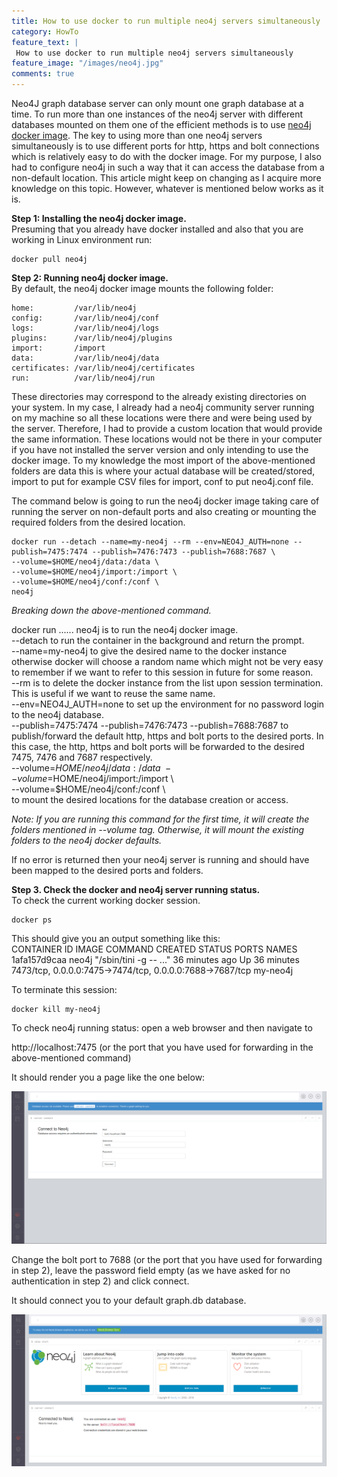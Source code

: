 ```yaml
---
title: How to use docker to run multiple neo4j servers simultaneously
category: HowTo
feature_text: |
 How to use docker to run multiple neo4j servers simultaneously
feature_image: "/images/neo4j.jpg"
comments: true
---
```


Neo4J graph database server can only mount one graph database at a time. To run more than one instances of the neo4j server with different databases mounted on them one of the efficient methods is to use [neo4j docker image](https://hub.docker.com/_/neo4j/). The key to using more than one neo4j servers simultaneously is to use different ports for http, https and bolt connections which is relatively easy to do with the docker image. For my purpose, I also had to configure neo4j in such a way that it can access the database from a non-default location. This article might keep on changing as I acquire more knowledge on this topic. However, whatever is mentioned below works as it is.

**Step 1: Installing the neo4j docker image.**  
Presuming that you already have docker installed and also that you are working in Linux environment run:

    docker pull neo4j

**Step 2: Running neo4j docker image.**  
By default, the neo4j docker image mounts the following folder:  

    home:         /var/lib/neo4j
    config:       /var/lib/neo4j/conf
    logs:         /var/lib/neo4j/logs
    plugins:      /var/lib/neo4j/plugins
    import:       /import
    data:         /var/lib/neo4j/data
    certificates: /var/lib/neo4j/certificates
    run:          /var/lib/neo4j/run

These directories may correspond to the already existing directories on your system. In my case, I already had a neo4j community server running on my machine so all these locations were there and were being used by the server. Therefore, I had to provide a custom location that would provide the same information. These locations would not be there in your computer if you have not installed the server version and only intending to use the docker image. To my knowledge the most import of the above-mentioned folders are data this is where your actual database will be created/stored, import to put for example CSV files for import, conf to put neo4j.conf file. 

The command below is going to run the neo4j docker image taking care of running the server on non-default ports and also creating or mounting the required folders from the desired location. 

    docker run --detach --name=my-neo4j --rm --env=NEO4J_AUTH=none --publish=7475:7474 --publish=7476:7473 --publish=7688:7687 \
    --volume=$HOME/neo4j/data:/data \
    --volume=$HOME/neo4j/import:/import \
    --volume=$HOME/neo4j/conf:/conf \
    neo4j

*Breaking down the above-mentioned command.*

docker run ...... neo4j is to run the neo4j docker image.  
--detach to run the container in the background and return the prompt.   
--name=my-neo4j to give the desired name to the docker instance otherwise docker will choose a random name which might not be very easy to remember if we want to refer to this session in future for some reason.   
--rm is to delete the docker instance from the list upon session termination. This is useful if we want to reuse the same name.   
--env=NEO4J_AUTH=none to set up the environment for no password login to the neo4j database.   
--publish=7475:7474 --publish=7476:7473 --publish=7688:7687 to publish/forward the default http, https and bolt ports to the desired ports. In this case, the http, https and bolt ports will be forwarded to the desired 7475, 7476 and 7687 respectively.  
--volume=$HOME/neo4j/data:/data \  
--volume=$HOME/neo4j/import:/import \  
--volume=$HOME/neo4j/conf:/conf \  
to mount the desired locations for the database creation or access. 

*Note: If you are running this command for the first time, it will create the folders mentioned in --volume tag. Otherwise, it will mount the existing folders to the neo4j docker defaults.*  

If no error is returned then your neo4j server is running and should have been mapped to the desired ports and folders.

**Step 3. Check the docker and neo4j server running status.**  
To check the current working docker session.

    docker ps

This should give you an output something like this:  
    CONTAINER ID        IMAGE               COMMAND                  CREATED             STATUS              PORTS                                                      NAMES
    1afa157d9caa        neo4j               "/sbin/tini -g -- ..."   36 minutes ago      Up 36 minutes       7473/tcp, 0.0.0.0:7475->7474/tcp, 0.0.0.0:7688->7687/tcp   my-neo4j

To terminate this session:  

    docker kill my-neo4j

To check neo4j running status: open a web browser and then navigate to  

http://localhost:7475 (or the port that you have used for forwarding in the above-mentioned command)

It should render you a page like the one below:

![Neo4j Login Page](/images/neo4j-1.png)

Change the bolt port to 7688 (or the port that you have used for forwarding in step 2), leave the password field empty (as we have asked for no authentication in step 2) and click connect.

It should connect you to your default graph.db database.

![Neo4j Connection Established](/images/neo4j-2.png)


